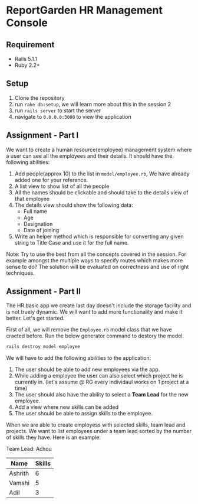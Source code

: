 # ReportGarden HR Management Console

## Requirement

- Rails 5.1.1
- Ruby 2.2+

## Setup

1. Clone the repository
2. run `rake db:setup`, we will learn more about this in the session 2
3. run `rails server` to start the server
4. navigate to `0.0.0.0:3000` to view the application


## Assignment - Part I


We want to create a human resource(employee) management system where a user can see all the employees and their details. It should have the following abilities:

1. Add people(approx 10) to the list in `model/employee.rb`, We have already added one for your reference.
2. A list view to show list of all the people
3. All the names should be clickable and should take to the details view of that employee
4. The details view should show the following data:
    - Full name
    - Age
    - Designation
    - Date of joining
5. Write an helper method which is responsible for converting any given string to Title Case and use it for the full name.

Note:
Try to use the best from all the concepts covered in the session. For example amongst the multiple ways to specify routes which makes more sense to do? The solution will be evaluated on correctness and use of right techniques.

## Assignment - Part II

The HR basic app we create last day doesn't include the storage facility and is not truely dynamic. We will want to add more functionality and make it better. Let's get started.

First of all, we will remove the `Employee.rb`  model class that we have craeted before. Run the below generator command to destory the model.

```bash
rails destroy model employee
```

We will have to add the following abilities to the application:

1. The user should be able to add new employees via the app.
2. While adding a employee the user can also select which project he is currently in. (let's assume @ RG every individaul works on 1 project at a time)
3. The user should also have the ability to select a **Team Lead** for the new employee.
5. Add a view where new skills can be added
4. The user should be able to assign skills to the employee.

When we are able to create employess with selected skills, team lead and projects. We want to list employees under a team lead sorted by the number of skills they have. Here is an example:

Team Lead: Achou

Name | Skills
---- | ------
Ashrith | 6
Vamshi|5
Adil |3

